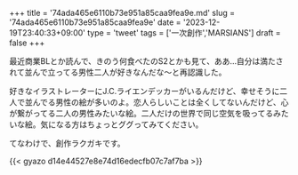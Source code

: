 +++
title = '74ada465e6110b73e951a85caa9fea9e.md'
slug = '74ada465e6110b73e951a85caa9fea9e'
date = '2023-12-19T23:40:33+09:00'
type = 'tweet'
tags = ['一次創作','MARSIANS']
draft = false
+++

最近商業BLとか読んで、きのう何食べたのS2とかも見て、ああ…自分は満たされて並んで立ってる男性二人が好きなんだな～と再認識した。

好きなイラストレーターにJ.C.ライエンデッカーがいるんだけど、幸せそうに二人で並んでる男性の絵が多いのよ。恋人らしいことは全くしてないんだけど、心が繋がってる二人の男性みたいな絵。二人だけの世界で同じ空気を吸ってるみたいな絵。気になる方はちょっとググってみてください。

てなわけで、創作ラクガキです。

{{< gyazo d14e44527e8e74d16edecfb07c7af7ba >}}